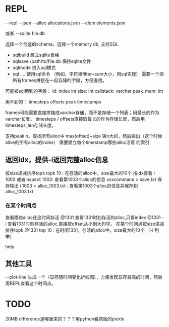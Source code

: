 # REPL
--repl
--json --alloc allocations.json --elem elements.json

或者
--sqlite file.db

选择一个合适的schema，选择一个memory db, 支持SQL
- sqlbuild 建立sqlite表格
- sqlsave /path/to/file.db 保持sqlite文件
- sqlmode 进入sql模式
- sql .... 使用sql命令
（例如，字符串filter+sum大小，用sql实现）
需要一个把所有frames拼接在一起存储的字段，方便查找。


可能被sql用到的字段：
id: index int
size: int
callstack: varchar
peak_mem: int

用不到的：
timesteps
offsets
peak timestamps


frames可能需要直接拼接成varchar存储，而不是存储一个列表；用最长的作为varchar长度。
timesteps / offsets直接取最长的作为存储长度，然后用timesteps_len存储长度。

支持peak n，查找所有alloc中 max(offset)+size 第n大的，然后输出（这个时候alive的所有alloc的index）
需要建立每个timestamp哪些alloc活着 的索引


## 返回idx，提供-i返回完整alloc信息
按size递减排序topk   topk 10 : 在存活的alloc中，size最大的10个
按idx查看       i 1003 或者inspect 1003: 查看第1003个alloc的信息
xxxcommand > save.txt 保存输出      i 1003 > alloc_1003.txt : 查看第1003个alloc的信息并保存到alloc_1003.txt

### 在某个时间点
查看哪些alloc在这时间存活  @1331 查看1331时刻存活的alloc,只看index
                        @1331 -i 查看1331时刻存活的alloc,直接按offset从小到大列举。
在某个时间点按size递减排序topk    @1331 top 10 : 在时间1331，存活的alloc中，size最大的10个 （-i 列举）

<!-- time range filter, 提供起止时间，查看哪些alloc在这时间内完整存活 @1331-1320 查看1331-1320时刻完整存活的alloc信息 -->


help


## 其他工具
--plot-line
生成一个（显存随时间变化折线图），方便发现显存最高的时间，然后用REPL查看这个时间点。


# TODO
20MB difference是哪里来的？？？用python看原始的pickle